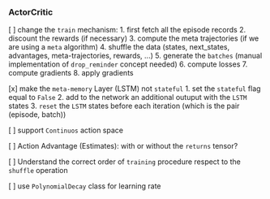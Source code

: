 

### ActorCritic
 
 [ ] change the `train` mechanism:
        1. first fetch all the episode records
        2. discount the rewards (if necessary)
        3. compute the meta trajectories (if we are using a `meta` algorithm)
        4. shuffle the data (states, next_states, advantages, meta-trajectories, rewards, ...)
        5. generate the `batches` (manual implementation of `drop_reminder` concept needed)
        6. compute losses
        7. compute gradients
        8. apply gradients
 
 [x] make the `meta-memory` Layer (LSTM) not `stateful`
        1. set the `stateful` flag equal to `False`
        2. add to the network an additional outuput with the `LSTM` states
        3. `reset` the `LSTM` states before each iteration (which is the pair (episode, batch))
 
 [ ] support `Continuos` action space

 [ ] Action Advantage (Estimates): with or without the `returns` tensor?
 
 [ ] Understand the correct order of `training` procedure respect to the `shuffle` operation

 [ ] use `PolynomialDecay` class for learning rate
